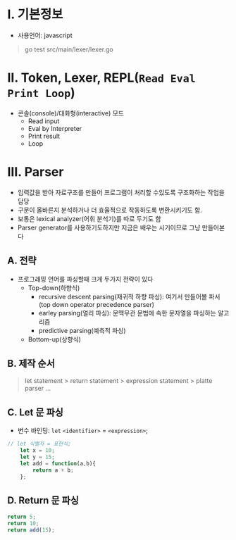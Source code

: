 # I. 기본정보
- 사용언어: javascript
> go test src/main/lexer/lexer.go
# II. Token, Lexer, REPL(`Read Eval Print Loop`)
- 콘솔(console)/대화형(interactive) 모드
  - Read input
  - Eval by Interpreter
  - Print result
  - Loop
# III. Parser
- 입력값을 받아 자료구조를 만들어 프로그램이 처리할 수있도록 구조화하는 작업을 담당
- 구문이 올바른지 분석하거나 더 효율적으로 작동하도록 변환시키기도 함. 
- 보통은 lexical analyzer(어휘 분석기)를 따로 두기도 함
- Parser generator를 사용하기도하지만 지금은 배우는 시기이므로 그냥 만들어본다
## A. 전략
- 프로그래밍 언어를 파싱할때 크게 두가지 전략이 있다
  - Top-down(하향식)
    - recursive descent parsing(재귀적 하향 파싱): 여기서 만들어볼 파서(top down operator precedence parser)
    - earley parsing(얼리 파싱): 문맥무관 문법에 속한 문자열을 파싱하는 알고리즘
    - predictive parsing(예측적 파싱)
  - Bottom-up(상향식)
## B. 제작 순서
> let statement > return statement > expression statement > platte parser ...
## C. Let 문 파싱
- 변수 바인딩: `let` `<identifier>` = `<expression>`;
```javascript
// let 식별자 = 표현식;
    let x = 10;
    let y = 15;
    let add = function(a,b){
        return a + b;
    };
```
## D. Return 문 파싱

```javascript
return 5;
return 10;
return add(15);
```